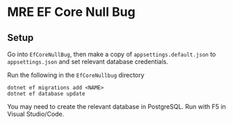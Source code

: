 # MRE EF Core Null Bug

## Setup

Go into `EfCoreNullBug`, then make a copy of `appsettings.default.json` to `appsettings.json` and set relevant database credentials.

Run the following in the `EfCoreNullbug` directory

```
dotnet ef migrations add <NAME>
dotnet ef database update
```

You may need to create the relevant database in PostgreSQL.
Run with F5 in Visual Studio/Code.
